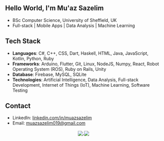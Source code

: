 ## Hello World, I'm Mu'az Sazelim

- BSc Computer Science, University of Sheffield, UK  
- Full-stack | Mobile Apps | Data Analysis | Machine Learning

## Tech Stack
- **Languages**: C#, C++, CSS, Dart, Haskell, HTML, Java, JavaScript, Kotlin, Python, Ruby  
- **Frameworks**: Arduino, Flutter, Git, Linux, NodeJS, Numpy, React, Robot Operating System (ROS), Ruby on Rails, Unity  
- **Database**: Firebase, MySQL, SQLite
- **Technologies**: Artificial Intelligence, Data Analysis, Full-stack Development, Internet of Things (IoT), Machine Learning, Software Testing

## Contact
- LinkedIn: [linkedin.com/in/muazsazelim](https://linkedin.com/in/muazsazelim)  
- Email: muazsazelim019@gmail.com
  

<div align="center"> 
  <a href="">
    <img align="center" src="https://github-readme-stats-sigma-five.vercel.app/api?username=muazsazelim&show_icons=true&include_all_commits=true&count_private=true&theme=react&line_height=40" />
  </a>
  <a href="">
    <img align="center" src="https://github-readme-stats.vercel.app/api/top-langs/?username=muazsazelim&theme=react&line_height=40&hide=css"/>
  </a>
</div>


<!--
**muazsazelim/muazsazelim** is a ✨ _special_ ✨ repository because its `README.md` (this file) appears on your GitHub profile.

Here are some ideas to get you started:

- 🔭 I’m currently working on ...
- 🌱 I’m currently learning ...
- 👯 I’m looking to collaborate on ...
- 🤔 I’m looking for help with ...
- 💬 Ask me about ...
- 📫 How to reach me: ...
- 😄 Pronouns: ...
- ⚡ Fun fact: ...
-->
